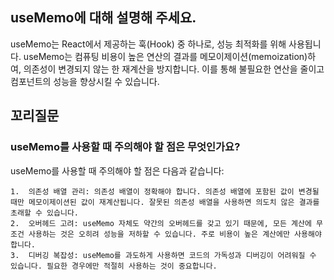 ## useMemo에 대해 설명해 주세요.

useMemo는 React에서 제공하는 훅(Hook) 중 하나로, 성능 최적화를 위해 사용됩니다. useMemo는 컴퓨팅 비용이 높은 연산의 결과를 메모이제이션(memoization)하여, 의존성이 변경되지 않는 한 재계산을 방지합니다. 이를 통해 불필요한 연산을 줄이고 컴포넌트의 성능을 향상시킬 수 있습니다.

## 꼬리질문

### useMemo를 사용할 때 주의해야 할 점은 무엇인가요?

useMemo를 사용할 때 주의해야 할 점은 다음과 같습니다:

    1.	의존성 배열 관리: 의존성 배열이 정확해야 합니다. 의존성 배열에 포함된 값이 변경될 때만 메모이제이션된 값이 재계산됩니다. 잘못된 의존성 배열을 사용하면 의도치 않은 결과를 초래할 수 있습니다.
    2.	오버헤드 고려: useMemo 자체도 약간의 오버헤드를 갖고 있기 때문에, 모든 계산에 무조건 사용하는 것은 오히려 성능을 저하할 수 있습니다. 주로 비용이 높은 계산에만 사용해야 합니다.
    3.	디버깅 복잡성: useMemo를 과도하게 사용하면 코드의 가독성과 디버깅이 어려워질 수 있습니다. 필요한 경우에만 적절히 사용하는 것이 중요합니다.
